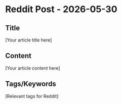 # Reddit Post - 2026-05-30

## Title
[Your article title here]

## Content
[Your article content here]

## Tags/Keywords
[Relevant tags for Reddit]
